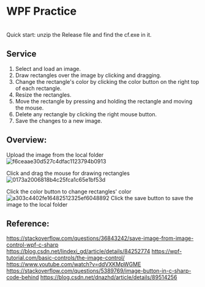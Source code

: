# WPF Practice
<br /> Quick start: unzip the Release file and find the cf.exe in it.

## Service
1. Select and load an image.
2. Draw rectangles over the image by clicking and dragging.
3. Change the rectangle's color by clicking the color button on the right top of each rectangle.
5. Resize the rectangles.
6. Move the rectangle by pressing and holding the rectangle and moving the
mouse.
7. Delete any rectangle by clicking the right mouse button.
8. Save the changes to a new image.

## Overview:
Upload the image from the local folder
![f6ceaae30d527c4dfac1123794b0913](https://user-images.githubusercontent.com/87664011/221990671-14d1b8b3-0215-4122-abbb-fc9a15856e4b.png)

Click and drag the mouse for drawing rectangles
![0173a2006818b4c25fca1c65e1bf53d](https://user-images.githubusercontent.com/87664011/221990742-e19a409c-af00-48b2-b8d8-1279896f30fb.png)

Click the color button to change rectangles' color
![a303c4402fe16482512325ef6048892](https://user-images.githubusercontent.com/87664011/221990769-2af2356e-584a-4c62-8c4b-0d4b9b473ad3.png)
Click the save button to save the image to the local folder

## Reference:
https://stackoverflow.com/questions/36843242/save-image-from-image-control-wpf-c-sharp
https://blog.csdn.net/lindexi_gd/article/details/84252774
https://wpf-tutorial.com/basic-controls/the-image-control/
https://www.youtube.com/watch?v=ddVXKMpWGME
https://stackoverflow.com/questions/5389769/image-button-in-c-sharp-code-behind
https://blog.csdn.net/dnazhd/article/details/89514256
